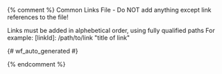 {% comment %}
Common Links File - Do NOT add anything except link references to the file!

Links must be added in alphebetical order, using fully qualified paths
For example:
[linkId]: /path/to/link "title of link"

{# wf_auto_generated #}

{% endcomment %}
